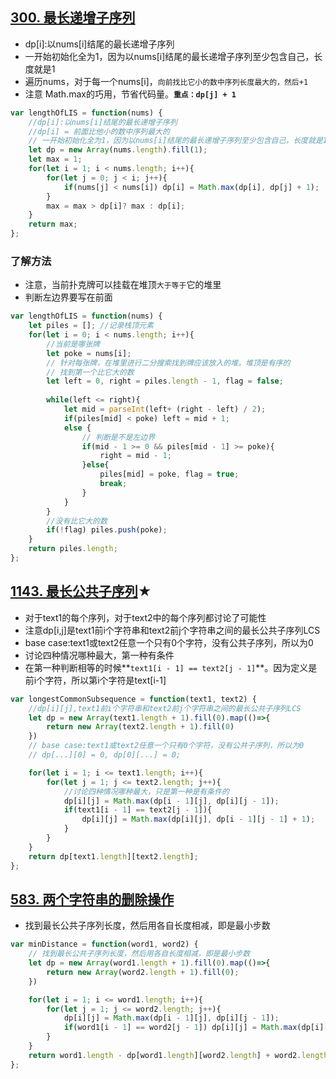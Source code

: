## [300. 最长递增子序列](https://leetcode-cn.com/problems/longest-increasing-subsequence/)

- dp[i]:以nums[i]结尾的最长递增子序列
-  一开始初始化全为1，因为以nums[i]结尾的最长递增子序列至少包含自己，长度就是1
- 遍历nums，对于每一个nums[i]，`向前找比它小的数中序列长度最大的，然后+1`
- 注意 Math.max的巧用，节省代码量。**`重点：dp[j] + 1`**

```  javascript
var lengthOfLIS = function(nums) {
    //dp[i]:以nums[i]结尾的最长递增子序列
    //dp[i] = 前面比他小的数中序列最大的
    // 一开始初始化全为1，因为以nums[i]结尾的最长递增子序列至少包含自己，长度就是1
    let dp = new Array(nums.length).fill(1);
    let max = 1;
    for(let i = 1; i < nums.length; i++){
        for(let j = 0; j < i; j++){
            if(nums[j] < nums[i]) dp[i] = Math.max(dp[i], dp[j] + 1);
        }
        max = max > dp[i]? max : dp[i];
    }
    return max;
};
```

### 了解方法

- 注意，当前扑克牌可以挂载在堆顶`大于等于`它的堆里
- 判断左边界要写在前面

``` javascript
var lengthOfLIS = function(nums) {
    let piles = []; //记录栈顶元素 
    for(let i = 0; i < nums.length; i++){
        //当前是哪张牌
        let poke = nums[i];
        // 针对每张牌，在堆里进行二分搜索找到牌应该放入的堆。堆顶是有序的
        // 找到第一个比它大的数
        let left = 0, right = piles.length - 1, flag = false;
       
        while(left <= right){
            let mid = parseInt(left+ (right - left) / 2);
            if(piles[mid] < poke) left = mid + 1;
            else {
                // 判断是不是左边界
                if(mid - 1 >= 0 && piles[mid - 1] >= poke){
                    right = mid - 1;
                }else{
                    piles[mid] = poke, flag = true;
                    break;
                }
            }
        }
        //没有比它大的数
        if(!flag) piles.push(poke);
    }
    return piles.length;
};
```

## [1143. 最长公共子序列](https://leetcode-cn.com/problems/longest-common-subsequence/)★

- 对于text1的每个序列，对于text2中的每个序列都讨论了可能性
- 注意dp[i,j]是text1前i个字符串和text2前j个字符串之间的最长公共子序列LCS
-  base case:text1或text2任意一个只有0个字符，没有公共子序列，所以为0
- 讨论四种情况哪种最大，第一种有条件
- 在第一种判断相等的时候**`text1[i - 1] == text2[j - 1]`**。因为定义是前i个字符，所以第i个字符是text[i-1]

``` javascript
var longestCommonSubsequence = function(text1, text2) {
    //dp[i][j],text1前i个字符串和text2前j个字符串之间的最长公共子序列LCS
    let dp = new Array(text1.length + 1).fill(0).map(()=>{
        return new Array(text2.length + 1).fill(0)
    })
    // base case:text1或text2任意一个只有0个字符，没有公共子序列，所以为0
    // dp[...][0] = 0, dp[0][...] = 0;

    for(let i = 1; i <= text1.length; i++){
        for(let j = 1; j <= text2.length; j++){
            //讨论四种情况哪种最大，只是第一种是有条件的
            dp[i][j] = Math.max(dp[i - 1][j], dp[i][j - 1]);
            if(text1[i - 1] == text2[j - 1]){
                dp[i][j] = Math.max(dp[i][j], dp[i - 1][j - 1] + 1);
            } 
        }
    }
    return dp[text1.length][text2.length];
};
```

## [583. 两个字符串的删除操作](https://leetcode-cn.com/problems/delete-operation-for-two-strings/)

- 找到最长公共子序列长度，然后用各自长度相减，即是最小步数

``` javascript
var minDistance = function(word1, word2) {
    // 找到最长公共子序列长度，然后用各自长度相减，即是最小步数
    let dp = new Array(word1.length + 1).fill(0).map(()=>{
        return new Array(word2.length + 1).fill(0);
    })

    for(let i = 1; i <= word1.length; i++){
        for(let j = 1; j <= word2.length; j++){
            dp[i][j] = Math.max(dp[i - 1][j], dp[i][j - 1]);
            if(word1[i - 1] == word2[j - 1]) dp[i][j] = Math.max(dp[i][j], dp[i - 1][j - 1]+1);
        }
    }
    return word1.length - dp[word1.length][word2.length] + word2.length - dp[word1.length][word2.length];
};
```

